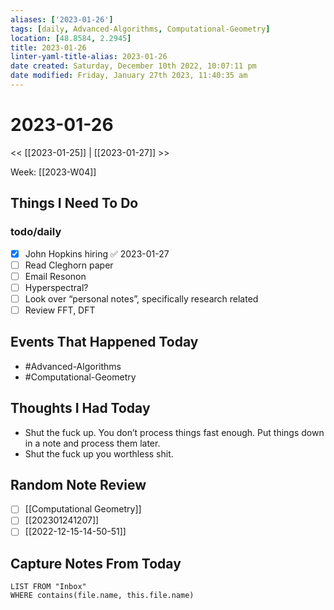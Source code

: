 ```yaml
---
aliases: ['2023-01-26']
tags: [daily, Advanced-Algorithms, Computational-Geometry]
location: [48.8584, 2.2945]
title: 2023-01-26
linter-yaml-title-alias: 2023-01-26
date created: Saturday, December 10th 2022, 10:07:11 pm
date modified: Friday, January 27th 2023, 11:40:35 am
---
```


# 2023-01-26

<< [[2023-01-25]] | [[2023-01-27]] >>

Week: [[2023-W04]]

## Things I Need To Do

### todo/daily
- [x] John Hopkins hiring ✅ 2023-01-27
- [ ] Read Cleghorn paper
- [ ] Email Resonon
- [ ] Hyperspectral?
- [ ] Look over “personal notes”, specifically research related
- [ ] Review FFT, DFT

## Events That Happened Today

* #Advanced-Algorithms
* #Computational-Geometry

## Thoughts I Had Today

* Shut the fuck up. You don’t process things fast enough. Put things down in a note and process them later.
* Shut the fuck up you worthless shit.

## Random Note Review


- [ ] [[Computational Geometry]]
- [ ] [[202301241207]]
- [ ] [[2022-12-15-14-50-51]]

## Capture Notes From Today

```dataview
LIST FROM "Inbox"
WHERE contains(file.name, this.file.name)
```
